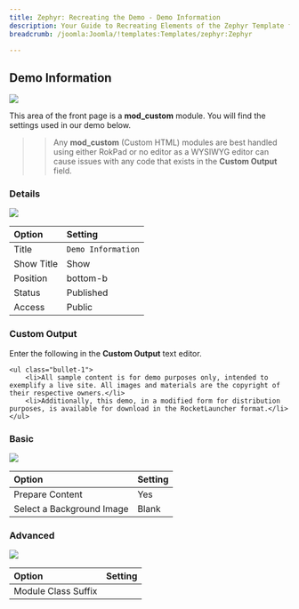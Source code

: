 ```yaml
---
title: Zephyr: Recreating the Demo - Demo Information
description: Your Guide to Recreating Elements of the Zephyr Template for Joomla
breadcrumb: /joomla:Joomla/!templates:Templates/zephyr:Zephyr

---
```


Demo Information
-----

![][demo]

This area of the front page is a **mod_custom** module. You will find the settings used in our demo below.

>> Any **mod_custom** (Custom HTML) modules are best handled using either RokPad or no editor as a WYSIWYG editor can cause issues with any code that exists in the **Custom Output** field.

### Details

![][demo2]

| Option     | Setting               |  
| :--------- | :-------------------- |  
| Title      | `Demo Information`    |  
| Show Title | Show                  |  
| Position   | bottom-b              |  
| Status     | Published             |  
| Access     | Public                |  

### Custom Output

Enter the following in the **Custom Output** text editor.

~~~
<ul class="bullet-1">
    <li>All sample content is for demo purposes only, intended to exemplify a live site. All images and materials are the copyright of their respective owners.</li>
    <li>Additionally, this demo, in a modified form for distribution purposes, is available for download in the RocketLauncher format.</li>
</ul>
~~~

### Basic

![][demo3]

| Option                    | Setting |  
| :------------------------ | :------ |  
| Prepare Content           | Yes     |  
| Select a Background Image | Blank   |

### Advanced

![][demo4]

| Option              | Setting       |  
| :------------------ | :------------ |  
| Module Class Suffix |               |  

[demo]: assets/demo_6.jpeg
[demo2]: assets/demo_6a.jpeg
[demo3]: assets/demo_6b.jpeg
[demo4]: assets/demo_6c.jpeg
